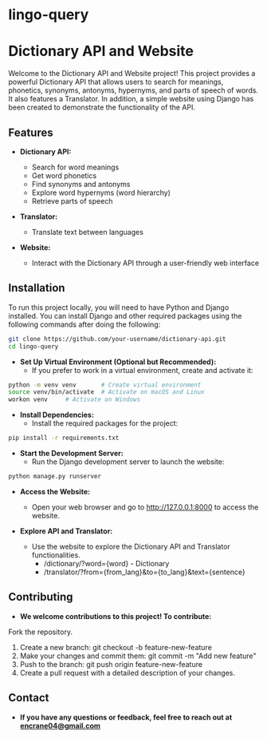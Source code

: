 # lingo-query

# Dictionary API and Website

Welcome to the Dictionary API and Website project! This project provides a powerful Dictionary API that allows users to search for meanings, phonetics, synonyms, antonyms, hypernyms, and parts of speech of words. It also features a Translator. In addition, a simple website using Django has been created to demonstrate the functionality of the API.

## Features

- **Dictionary API:**
  - Search for word meanings
  - Get word phonetics
  - Find synonyms and antonyms
  - Explore word hypernyms (word hierarchy)
  - Retrieve parts of speech
  
- **Translator:**
  - Translate text between languages

- **Website:**
  - Interact with the Dictionary API through a user-friendly web interface

## Installation

To run this project locally, you will need to have Python and Django installed. You can install Django and other required packages using the following commands after doing the following:


```bash
git clone https://github.com/your-username/dictionary-api.git
cd lingo-query
```
- **Set Up Virtual Environment (Optional but Recommended):**
  - If you prefer to work in a virtual environment, create and activate it:
```bash
python -m venv venv       # Create virtual environment
source venv/bin/activate  # Activate on macOS and Linux
workon venv     # Activate on Windows
```
- **Install Dependencies:**
  - Install the required packages for the project:

```bash
pip install -r requirements.txt
```

- **Start the Development Server:**
  - Run the Django development server to launch the website:

```bash
python manage.py runserver
```

- **Access the Website:**
  - Open your web browser and go to http://127.0.0.1:8000 to access the website.

- **Explore API and Translator:**
  - Use the website to explore the Dictionary API and Translator functionalities.
      - /dictionary/?word={word} - Dictionary
      - /translator/?from={from_lang}&to={to_lang}&text={sentence}
 
## Contributing
- **We welcome contributions to this project! To contribute:**

Fork the repository.
1. Create a new branch: git checkout -b feature-new-feature
2. Make your changes and commit them: git commit -m "Add new feature"
3. Push to the branch: git push origin feature-new-feature
4. Create a pull request with a detailed description of your changes.

## Contact
  - **If you have any questions or feedback, feel free to reach out at encrane04@gmail.com**
